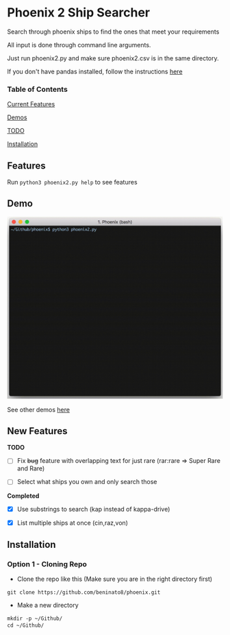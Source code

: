 # Phoenix 2 Ship Searcher

Search through phoenix ships to find the ones that meet your requirements

All input is done through command line arguments.

Just run phoenix2.py and make sure phoenix2.csv is in the same directory.

If you don't have pandas installed, follow the instructions [here](https://pandas.pydata.org/pandas-docs/stable/install.html)

### Table of Contents

[Current Features](#features)

[Demos](#demo)

[TODO](#new-features)

[Installation](#installation)

## Features

Run `python3 phoenix2.py help` to see features

## Demo

![](https://github.com/beninato8/phoenix/blob/master/vids/search/gifs/16.gif)

See other demos [here](https://github.com/beninato8/phoenix/tree/master/vids)

## New Features

**TODO**

- [ ] Fix ~~bug~~ feature with overlapping text for just rare (rar:rare => Super Rare and Rare)

- [ ] Select what ships you own and only search those

**Completed**

- [x] Use substrings to search (kap instead of kappa-drive)

- [x] List multiple ships at once (cin,raz,von)

## Installation

### Option 1 - Cloning Repo

 - Clone the repo like this (Make sure you are in the right directory first)
```
git clone https://github.com/beninato8/phoenix.git
```

 - Make a new directory
```
mkdir -p ~/Github/
cd ~/Github/
```